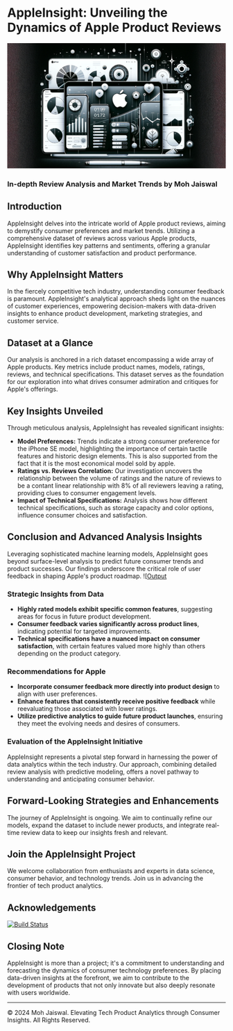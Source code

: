 # AppleInsight: Unveiling the Dynamics of Apple Product Reviews

![Header Image](https://github.com/mohjaiswal/AppleInsight/blob/05734e8ac23ae078c5c3ba729fc1189e133a286e/Python%20Challenge/AppleInsightsHeaderImage.webp)

### In-depth Review Analysis and Market Trends by Moh Jaiswal

## Introduction

AppleInsight delves into the intricate world of Apple product reviews, aiming to demystify consumer preferences and market trends. Utilizing a comprehensive dataset of reviews across various Apple products, AppleInsight identifies key patterns and sentiments, offering a granular understanding of customer satisfaction and product performance.

## Why AppleInsight Matters

In the fiercely competitive tech industry, understanding consumer feedback is paramount. AppleInsight's analytical approach sheds light on the nuances of customer experiences, empowering decision-makers with data-driven insights to enhance product development, marketing strategies, and customer service.

## Dataset at a Glance

Our analysis is anchored in a rich dataset encompassing a wide array of Apple products. Key metrics include product names, models, ratings, reviews, and technical specifications. This dataset serves as the foundation for our exploration into what drives consumer admiration and critiques for Apple's offerings.

## Key Insights Unveiled

Through meticulous analysis, AppleInsight has revealed significant insights:

- **Model Preferences:** Trends indicate a strong consumer preference for the iPhone SE model, highlighting the importance of certain tactile features and historic design elements. This is also supported from the fact that it is the most economical model sold by apple.
- **Ratings vs. Reviews Correlation:** Our investigation uncovers the relationship between the volume of ratings and the nature of reviews to be a contant linear relationship with 8% of all reviewers leaving a rating, providing clues to consumer engagement levels.
- **Impact of Technical Specifications:** Analysis shows how different technical specifications, such as storage capacity and color options, influence consumer choices and satisfaction.

## Conclusion and Advanced Analysis Insights

Leveraging sophisticated machine learning models, AppleInsight goes beyond surface-level analysis to predict future consumer trends and product successes. Our findings underscore the critical role of user feedback in shaping Apple's product roadmap.
![[Output](https://github.com/mohjaiswal/AppleInsight/blob/0c30cb63738fb80e6238ece2181dd5e3a376ab5e/Python%20Challenge/AnalysisOutput.jpg)

### Strategic Insights from Data
- **Highly rated models exhibit specific common features**, suggesting areas for focus in future product development.
- **Consumer feedback varies significantly across product lines**, indicating potential for targeted improvements.
- **Technical specifications have a nuanced impact on consumer satisfaction**, with certain features valued more highly than others depending on the product category.

### Recommendations for Apple
- **Incorporate consumer feedback more directly into product design** to align with user preferences.
- **Enhance features that consistently receive positive feedback** while reevaluating those associated with lower ratings.
- **Utilize predictive analytics to guide future product launches**, ensuring they meet the evolving needs and desires of consumers.

### Evaluation of the AppleInsight Initiative
AppleInsight represents a pivotal step forward in harnessing the power of data analytics within the tech industry. Our approach, combining detailed review analysis with predictive modeling, offers a novel pathway to understanding and anticipating consumer behavior.

## Forward-Looking Strategies and Enhancements

The journey of AppleInsight is ongoing. We aim to continually refine our models, expand the dataset to include newer products, and integrate real-time review data to keep our insights fresh and relevant.

## Join the AppleInsight Project

We welcome collaboration from enthusiasts and experts in data science, consumer behavior, and technology trends. Join us in advancing the frontier of tech product analytics.

## Acknowledgements

[![Build Status](https://img.shields.io/badge/Build-Passing-brightgreen)](https://github.com/mohjaiswal/AppleInsight)

## Closing Note
AppleInsight is more than a project; it's a commitment to understanding and forecasting the dynamics of consumer technology preferences. By placing data-driven insights at the forefront, we aim to contribute to the development of products that not only innovate but also deeply resonate with users worldwide.

---

© 2024 Moh Jaiswal. Elevating Tech Product Analytics through Consumer Insights. All Rights Reserved.
